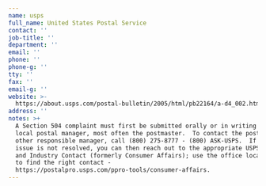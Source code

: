 ```yaml
---
name: usps
full_name: United States Postal Service
contact: ''
job-title: ''
department: ''
email: ''
phone: ''
phone-g: ''
tty: ''
fax: ''
email-g: ''
website: >-
  https://about.usps.com/postal-bulletin/2005/html/pb22164/a-d4_002.html#:~:text=Customer%20Care%20Center%20at%20800,instructions%20on%20the%20FAST%2FPostalOne!
address: ''
notes: >+
  A Section 504 complaint must first be submitted orally or in writing to the
  local postal manager, most often the postmaster.  To contact the postmaster or
  other responsible manager, call (800) 275-8777 - (800) ASK-USPS.  If your
  issue is not resolved, you can then reach out to the appropriate USPS Consumer
  and Industry Contact (formerly Consumer Affairs); use the office locator tool
  to find the right contact -
  https://postalpro.usps.com/ppro-tools/consumer-affairs.
---
```


